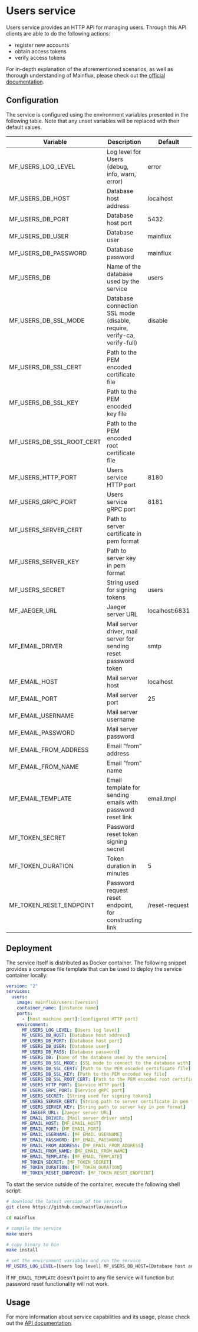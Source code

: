 # Users service

Users service provides an HTTP API for managing users. Through this API clients
are able to do the following actions:

- register new accounts
- obtain access tokens
- verify access tokens

For in-depth explanation of the aforementioned scenarios, as well as thorough
understanding of Mainflux, please check out the [official documentation][doc].

## Configuration

The service is configured using the environment variables presented in the
following table. Note that any unset variables will be replaced with their
default values.

| Variable                  | Description                                                             | Default        |
|---------------------------|-------------------------------------------------------------------------|----------------|
| MF_USERS_LOG_LEVEL        | Log level for Users (debug, info, warn, error)                          | error          |
| MF_USERS_DB_HOST          | Database host address                                                   | localhost      |
| MF_USERS_DB_PORT          | Database host port                                                      | 5432           |
| MF_USERS_DB_USER          | Database user                                                           | mainflux       |
| MF_USERS_DB_PASSWORD      | Database password                                                       | mainflux       |
| MF_USERS_DB               | Name of the database used by the service                                | users          |
| MF_USERS_DB_SSL_MODE      | Database connection SSL mode (disable, require, verify-ca, verify-full) | disable        |
| MF_USERS_DB_SSL_CERT      | Path to the PEM encoded certificate file                                |                |
| MF_USERS_DB_SSL_KEY       | Path to the PEM encoded key file                                        |                |
| MF_USERS_DB_SSL_ROOT_CERT | Path to the PEM encoded root certificate file                           |                |
| MF_USERS_HTTP_PORT        | Users service HTTP port                                                 | 8180           |
| MF_USERS_GRPC_PORT        | Users service gRPC port                                                 | 8181           |
| MF_USERS_SERVER_CERT      | Path to server certificate in pem format                                |                |
| MF_USERS_SERVER_KEY       | Path to server key in pem format                                        |                |
| MF_USERS_SECRET           | String used for signing tokens                                          | users          |
| MF_JAEGER_URL             | Jaeger server URL                                                       | localhost:6831 |
| MF_EMAIL_DRIVER           | Mail server driver, mail server for sending reset password token        | smtp           |
| MF_EMAIL_HOST             | Mail server host                                                        | localhost      |
| MF_EMAIL_PORT             | Mail server port                                                        | 25             |
| MF_EMAIL_USERNAME         | Mail server username                                                    |                |
| MF_EMAIL_PASSWORD         | Mail server password                                                    |                |
| MF_EMAIL_FROM_ADDRESS     | Email "from" address                                                    |                |
| MF_EMAIL_FROM_NAME        | Email "from" name                                                       |                |
| MF_EMAIL_TEMPLATE         | Email template for sending emails with password reset link              | email.tmpl     |
| MF_TOKEN_SECRET           | Password reset token signing secret                                     |                |
| MF_TOKEN_DURATION         | Token duration in minutes                                               | 5              |
| MF_TOKEN_RESET_ENDPOINT   | Password request reset endpoint, for constructing link                  | /reset-request |

## Deployment

The service itself is distributed as Docker container. The following snippet
provides a compose file template that can be used to deploy the service container
locally:

```yaml
version: "2"
services:
  users:
    image: mainflux/users:[version]
    container_name: [instance name]
    ports:
      - [host machine port]:[configured HTTP port]
    environment:
      MF_USERS_LOG_LEVEL: [Users log level]
      MF_USERS_DB_HOST: [Database host address]
      MF_USERS_DB_PORT: [Database host port]
      MF_USERS_DB_USER: [Database user]
      MF_USERS_DB_PASS: [Database password]
      MF_USERS_DB: [Name of the database used by the service]
      MF_USERS_DB_SSL_MODE: [SSL mode to connect to the database with]
      MF_USERS_DB_SSL_CERT: [Path to the PEM encoded certificate file]
      MF_USERS_DB_SSL_KEY: [Path to the PEM encoded key file]
      MF_USERS_DB_SSL_ROOT_CERT: [Path to the PEM encoded root certificate file]
      MF_USERS_HTTP_PORT: [Service HTTP port]
      MF_USERS_GRPC_PORT: [Service gRPC port]
      MF_USERS_SECRET: [String used for signing tokens]
      MF_USERS_SERVER_CERT: [String path to server certificate in pem format]
      MF_USERS_SERVER_KEY: [String path to server key in pem format]
      MF_JAEGER_URL: [Jaeger server URL]
      MF_EMAIL_DRIVER: [Mail server driver smtp]
      MF_EMAIL_HOST: [MF_EMAIL_HOST]
      MF_EMAIL_PORT: [MF_EMAIL_PORT]
      MF_EMAIL_USERNAME: [MF_EMAIL_USERNAME]
      MF_EMAIL_PASSWORD: [MF_EMAIL_PASSWORD]
      MF_EMAIL_FROM_ADDRESS: [MF_EMAIL_FROM_ADDRESS]
      MF_EMAIL_FROM_NAME: [MF_EMAIL_FROM_NAME]
      MF_EMAIL_TEMPLATE: [MF_EMAIL_TEMPLATE]
      MF_TOKEN_SECRET: [MF_TOKEN_SECRET]
      MF_TOKEN_DURATION: [MF_TOKEN_DURATION]
      MF_TOKEN_RESET_ENDPOINT: [MF_TOKEN_RESET_ENDPOINT]
```

To start the service outside of the container, execute the following shell script:

```bash
# download the latest version of the service
git clone https://github.com/mainflux/mainflux

cd mainflux

# compile the service
make users

# copy binary to bin
make install

# set the environment variables and run the service
MF_USERS_LOG_LEVEL=[Users log level] MF_USERS_DB_HOST=[Database host address] MF_USERS_DB_PORT=[Database host port] MF_USERS_DB_USER=[Database user] MF_USERS_DB_PASS=[Database password] MF_USERS_DB=[Name of the database used by the service] MF_USERS_DB_SSL_MODE=[SSL mode to connect to the database with] MF_USERS_DB_SSL_CERT=[Path to the PEM encoded certificate file] MF_USERS_DB_SSL_KEY=[Path to the PEM encoded key file] MF_USERS_DB_SSL_ROOT_CERT=[Path to the PEM encoded root certificate file] MF_USERS_HTTP_PORT=[Service HTTP port] MF_USERS_GRPC_PORT=[Service gRPC port] MF_USERS_SECRET=[String used for signing tokens] MF_USERS_SERVER_CERT=[Path to server certificate] MF_USERS_SERVER_KEY=[Path to server key] MF_JAEGER_URL=[Jaeger server URL] MF_EMAIL_DRIVER=[Mail server driver smtp] MF_EMAIL_HOST=[Mail server host] MF_EMAIL_PORT=[Mail server port] MF_EMAIL_USERNAME=[Mail server username] MF_EMAIL_PASSWORD=[Mail server password] MF_EMAIL_FROM_ADDRESS=[Email from address] MF_EMAIL_FROM_NAME=[Email from name] MF_EMAIL_TEMPLATE=[Email template file] MF_TOKEN_SECRET=[Password reset token signing secret] MF_TOKEN_DURATION=[Password reset token duration] MF_TOKEN_RESET_ENDPOINT=[Password reset token endpoint] $GOBIN/mainflux-users
```

If `MF_EMAIL_TEMPLATE` doesn't point to any file service will function but password reset functionality will not work.

## Usage

For more information about service capabilities and its usage, please check out
the [API documentation](swagger.yaml).

[doc]: http://mainflux.readthedocs.io
